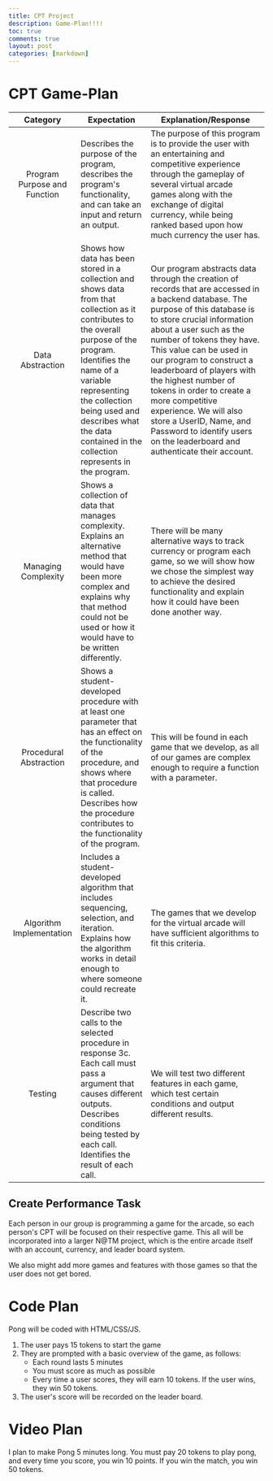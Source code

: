 ```yaml
---
title: CPT Project
description: Game-Plan!!!!
toc: true
comments: true
layout: post
categories: [markdown]
---
```


# CPT Game-Plan

| Category | Expectation | Explanation/Response |
| :------: | ----------- | ----------- |
| Program Purpose and Function | Describes the purpose of the program, describes the program's functionality, and can take an input and return an output. | The purpose of this program is to provide the user with an entertaining and competitive experience through the gameplay of several virtual arcade games along with the exchange of digital currency, while being ranked based upon how much currency the user has. |
| Data Abstraction | Shows how data has been stored in a collection and shows data from that collection as it contributes to the overall purpose of the program. Identifies the name of a variable representing the collection being used and describes what the data contained in the collection represents in the program. | Our program abstracts data through the creation of records that are accessed in a backend database. The purpose of this database is to store crucial information about a user such as the number of tokens they have. This value can be used in our program to construct a leaderboard of players with the highest number of tokens in order to create a more competitive experience. We will also store a UserID, Name, and Password to identify users on the leaderboard and authenticate their account. |
| Managing Complexity | Shows a collection of data that manages complexity. Explains an alternative method that would have been more complex and explains why that method could not be used or how it would have to be written differently. | There will be many alternative ways to track currency or program each game, so we will show how we chose the simplest way to achieve the desired functionality and explain how it could have been done another way. |
| Procedural Abstraction | Shows a student-developed procedure with at least one parameter that has an effect on the functionality of the procedure, and shows where that procedure is called. Describes how the procedure contributes to the functionality of the program. | This will be found in each game that we develop, as all of our games are complex enough to require a function with a parameter. |
| Algorithm Implementation | Includes a student-developed algorithm that includes sequencing, selection, and iteration. Explains how the algorithm works in detail enough to where someone could recreate it. | The games that we develop for the virtual arcade will have sufficient algorithms to fit this criteria. |
| Testing | Describe two calls to the selected procedure in response 3c. Each call must pass a argument that causes different outputs. Describes conditions being tested by each call. Identifies the result of each call. | We will test two different features in each game, which test certain conditions and output different results. |

## Create Performance Task

Each person in our group is programming a game for the arcade, so each person's CPT will be focused on their respective game. This all will be incorporated into a larger N@TM project, which is the entire arcade itself with an account, currency, and leader board system.

We also might add more games and features with those games so that the user does not get bored. 


# Code Plan

Pong will be coded with HTML/CSS/JS.

1. The user pays 15 tokens to start the game
2. They are prompted with a basic overview of the game, as follows:
    - Each round lasts 5 minutes
    - You must score as much as possible
    - Every time a user scores, they will earn 10 tokens. If the user wins, they win 50 tokens. 
3. The user's score will be recorded on the leader board. 

# Video Plan

I plan to make Pong 5 minutes long. You must pay 20 tokens to play pong, and every time you score, you win 10 points. If you win the match, you win 50 tokens. 